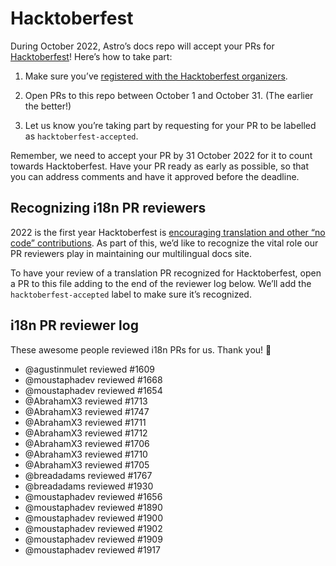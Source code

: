 # Hacktoberfest

During October 2022, Astro’s docs repo will accept your PRs for [Hacktoberfest](https://hacktoberfest.com/)! Here’s how to take part:

1. Make sure you’ve [registered with the Hacktoberfest organizers](https://hacktoberfest.com/).

2. Open PRs to this repo between October 1 and October 31. (The earlier the better!)

3. Let us know you’re taking part by requesting for your PR to be labelled as `hacktoberfest-accepted`.

Remember, we need to accept your PR by 31 October 2022 for it to count towards Hacktoberfest. Have your PR ready as early as possible, so that you can address comments and have it approved before the deadline.

## Recognizing i18n PR reviewers

2022 is the first year Hacktoberfest is [encouraging translation and other “no code” contributions](https://hacktoberfest.com/about/#low-or-non-code). As part of this, we’d like to recognize the vital role our PR reviewers play in maintaining our multilingual docs site.

To have your review of a translation PR recognized for Hacktoberfest, open a PR to this file adding to the end of the reviewer log below. We’ll add the `hacktoberfest-accepted` label to make sure it’s recognized.

## i18n PR reviewer log

These awesome people reviewed i18n PRs for us. Thank you! 💜

- @agustinmulet reviewed #1609
- @moustaphadev reviewed #1668
- @moustaphadev reviewed #1654
- @AbrahamX3 reviewed #1713
- @AbrahamX3 reviewed #1747
- @AbrahamX3 reviewed #1711
- @AbrahamX3 reviewed #1712
- @AbrahamX3 reviewed #1706
- @AbrahamX3 reviewed #1710
- @AbrahamX3 reviewed #1705
- @breadadams reviewed #1767
- @breadadams reviewed #1930
- @moustaphadev reviewed #1656
- @moustaphadev reviewed #1890
- @moustaphadev reviewed #1900
- @moustaphadev reviewed #1902
- @moustaphadev reviewed #1909
- @moustaphadev reviewed #1917
